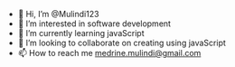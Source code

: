 - 👋 Hi, I’m @Mulindi123
- 👀 I’m interested in software development
- 🌱 I’m currently learning javaScript
- 💞️ I’m looking to collaborate on creating using javaScript
- 📫 How to reach me medrine.mulindi@gmail.com

<!---
Mulindi123/Mulindi123 is a ✨ special ✨ repository because its `README.md` (this file) appears on your GitHub profile.
You can click the Preview link to take a look at your changes.
--->
